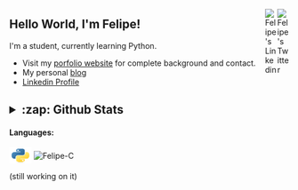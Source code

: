 <a href="https://twitter.com/fxllpe" target="_blank" rel="nofollow"><img align="right" alt="Felipe's Twitter" width="22px" src="https://cdn.jsdelivr.net/npm/simple-icons@v3/icons/twitter.svg" /></a><a href="https://www.linkedin.com/in/felipezanardi" target="_blank" rel="nofollow"><img align="right" alt="Felipe's Linkedin" width="22px" src="https://cdn.jsdelivr.net/npm/simple-icons@v3/icons/linkedin.svg" /></a>
## Hello World, I'm Felipe! 
I'm a student, currently learning Python.

- Visit my [porfolio website](https://felipezanardi.github.io/) for complete background and contact.
- My personal [blog](https://felipezanardi.github.io/blog/)
- [Linkedin Profile](https://www.linkedin.com/in/felipezanardi)
<h2 align="left">

<details>
  <summary>:zap: Github Stats</summary>
   <img align="left" alt="felipezanardi's Github Stats" src="https://github-readme-stats.vercel.app/api?username=felipezanardi&show_icons=true&hide_border=true" />
   <img align="right" alt="felipezanardi's favourite langs" src="https://github-readme-stats.vercel.app/api/top-langs/?username=felipezanardi&language=compact&hide_border=true" />
</details>

#### Languages:

<img align="center" alt="Felipe-Python" height="30" width="40" src="https://raw.githubusercontent.com/devicons/devicon/master/icons/python/python-original.svg"> <img align="center" alt="Felipe-C" height="30" width="40" src="https://cdn.jsdelivr.net/gh/devicons/devicon/icons/c/c-original.svg">
          
(still working on it)
